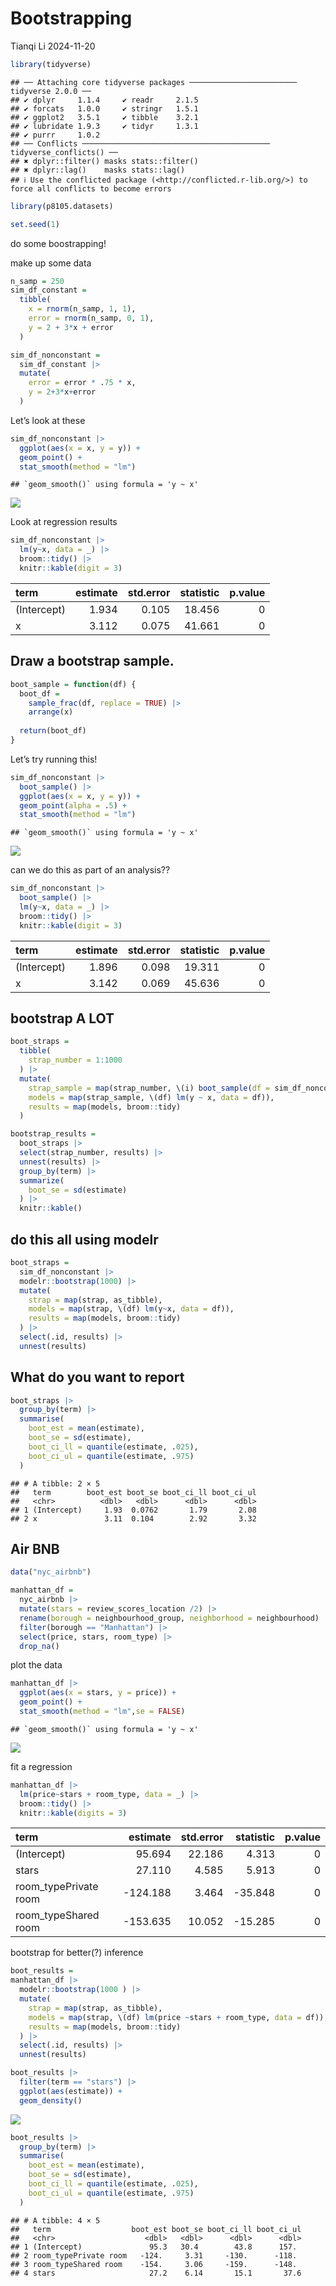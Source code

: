 Bootstrapping
================
Tianqi Li
2024-11-20

``` r
library(tidyverse)
```

    ## ── Attaching core tidyverse packages ──────────────────────── tidyverse 2.0.0 ──
    ## ✔ dplyr     1.1.4     ✔ readr     2.1.5
    ## ✔ forcats   1.0.0     ✔ stringr   1.5.1
    ## ✔ ggplot2   3.5.1     ✔ tibble    3.2.1
    ## ✔ lubridate 1.9.3     ✔ tidyr     1.3.1
    ## ✔ purrr     1.0.2     
    ## ── Conflicts ────────────────────────────────────────── tidyverse_conflicts() ──
    ## ✖ dplyr::filter() masks stats::filter()
    ## ✖ dplyr::lag()    masks stats::lag()
    ## ℹ Use the conflicted package (<http://conflicted.r-lib.org/>) to force all conflicts to become errors

``` r
library(p8105.datasets)

set.seed(1)
```

do some boostrapping!

make up some data

``` r
n_samp = 250
sim_df_constant = 
  tibble(
    x = rnorm(n_samp, 1, 1),
    error = rnorm(n_samp, 0, 1),
    y = 2 + 3*x + error
  )

sim_df_nonconstant = 
  sim_df_constant |>
  mutate(
    error = error * .75 * x,
    y = 2+3*x+error
  )
```

Let’s look at these

``` r
sim_df_nonconstant |>
  ggplot(aes(x = x, y = y)) +
  geom_point() +
  stat_smooth(method = "lm")
```

    ## `geom_smooth()` using formula = 'y ~ x'

![](bootstrapping_files/figure-gfm/unnamed-chunk-3-1.png)<!-- -->

Look at regression results

``` r
sim_df_nonconstant |>
  lm(y~x, data = _) |>
  broom::tidy() |>
  knitr::kable(digit = 3)
```

| term        | estimate | std.error | statistic | p.value |
|:------------|---------:|----------:|----------:|--------:|
| (Intercept) |    1.934 |     0.105 |    18.456 |       0 |
| x           |    3.112 |     0.075 |    41.661 |       0 |

## Draw a bootstrap sample.

``` r
boot_sample = function(df) {
  boot_df = 
    sample_frac(df, replace = TRUE) |>
    arrange(x)
  
  return(boot_df)
}
```

Let’s try running this!

``` r
sim_df_nonconstant |>
  boot_sample() |>
  ggplot(aes(x = x, y = y)) +
  geom_point(alpha = .5) +
  stat_smooth(method = "lm")
```

    ## `geom_smooth()` using formula = 'y ~ x'

![](bootstrapping_files/figure-gfm/unnamed-chunk-6-1.png)<!-- -->

can we do this as part of an analysis??

``` r
sim_df_nonconstant |>
  boot_sample() |>
  lm(y~x, data = _) |>
  broom::tidy() |>
  knitr::kable(digit = 3)
```

| term        | estimate | std.error | statistic | p.value |
|:------------|---------:|----------:|----------:|--------:|
| (Intercept) |    1.896 |     0.098 |    19.311 |       0 |
| x           |    3.142 |     0.069 |    45.636 |       0 |

## bootstrap A LOT

``` r
boot_straps = 
  tibble(
    strap_number = 1:1000
  ) |>
  mutate(
    strap_sample = map(strap_number, \(i) boot_sample(df = sim_df_nonconstant)),
    models = map(strap_sample, \(df) lm(y ~ x, data = df)),
    results = map(models, broom::tidy)
  )

bootstrap_results = 
  boot_straps |>
  select(strap_number, results) |>
  unnest(results) |>
  group_by(term) |>
  summarize(
    boot_se = sd(estimate)
  ) |>
  knitr::kable()
```

## do this all using modelr

``` r
boot_straps = 
  sim_df_nonconstant |>
  modelr::bootstrap(1000) |>
  mutate(
    strap = map(strap, as_tibble),
    models = map(strap, \(df) lm(y~x, data = df)),
    results = map(models, broom::tidy)
  ) |>
  select(.id, results) |>
  unnest(results)
```

## What do you want to report

``` r
boot_straps |>
  group_by(term) |>
  summarise(
    boot_est = mean(estimate),
    boot_se = sd(estimate),
    boot_ci_ll = quantile(estimate, .025),
    boot_ci_ul = quantile(estimate, .975)
  )
```

    ## # A tibble: 2 × 5
    ##   term        boot_est boot_se boot_ci_ll boot_ci_ul
    ##   <chr>          <dbl>   <dbl>      <dbl>      <dbl>
    ## 1 (Intercept)     1.93  0.0762       1.79       2.08
    ## 2 x               3.11  0.104        2.92       3.32

## Air BNB

``` r
data("nyc_airbnb")

manhattan_df =
  nyc_airbnb |>
  mutate(stars = review_scores_location /2) |>
  rename(borough = neighbourhood_group, neighborhood = neighbourhood) |>
  filter(borough == "Manhattan") |>
  select(price, stars, room_type) |>
  drop_na()
```

plot the data

``` r
manhattan_df |>
  ggplot(aes(x = stars, y = price)) +
  geom_point() +
  stat_smooth(method = "lm",se = FALSE)
```

    ## `geom_smooth()` using formula = 'y ~ x'

![](bootstrapping_files/figure-gfm/unnamed-chunk-12-1.png)<!-- -->

fit a regression

``` r
manhattan_df |>
  lm(price~stars + room_type, data = _) |>
  broom::tidy() |>
  knitr::kable(digits = 3)
```

| term                  | estimate | std.error | statistic | p.value |
|:----------------------|---------:|----------:|----------:|--------:|
| (Intercept)           |   95.694 |    22.186 |     4.313 |       0 |
| stars                 |   27.110 |     4.585 |     5.913 |       0 |
| room_typePrivate room | -124.188 |     3.464 |   -35.848 |       0 |
| room_typeShared room  | -153.635 |    10.052 |   -15.285 |       0 |

bootstrap for better(?) inference

``` r
boot_results =
manhattan_df |>
  modelr::bootstrap(1000 ) |>
  mutate(
    strap = map(strap, as_tibble),
    models = map(strap, \(df) lm(price ~stars + room_type, data = df)),
    results = map(models, broom::tidy)
  ) |>
  select(.id, results) |>
  unnest(results)

boot_results |>
  filter(term == "stars") |>
  ggplot(aes(estimate)) +
  geom_density()
```

![](bootstrapping_files/figure-gfm/unnamed-chunk-14-1.png)<!-- -->

``` r
boot_results |>
  group_by(term) |>
  summarise(
    boot_est = mean(estimate),
    boot_se = sd(estimate),
    boot_ci_ll = quantile(estimate, .025),
    boot_ci_ul = quantile(estimate, .975)
  )
```

    ## # A tibble: 4 × 5
    ##   term                  boot_est boot_se boot_ci_ll boot_ci_ul
    ##   <chr>                    <dbl>   <dbl>      <dbl>      <dbl>
    ## 1 (Intercept)               95.3   30.4        43.8      157. 
    ## 2 room_typePrivate room   -124.     3.31     -130.      -118. 
    ## 3 room_typeShared room    -154.     3.06     -159.      -148. 
    ## 4 stars                     27.2    6.14       15.1       37.6
